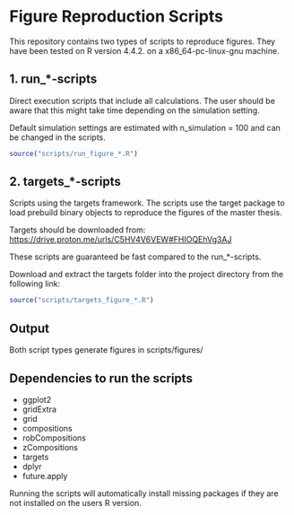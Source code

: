 # Figure Reproduction Scripts

This repository contains two types of scripts to reproduce figures. They have been tested on R version 4.4.2.
on a x86_64-pc-linux-gnu machine.

## 1. run_*-scripts
Direct execution scripts that include all calculations. The user should be aware that this might take time
depending on the simulation setting.

Default simulation settings are estimated with n_simulation = 100 and can be changed in the scripts.

```r
source("scripts/run_figure_*.R")
```


## 2. targets_*-scripts
Scripts using the targets framework. The scripts use the target package to load prebuild binary objects 
to reproduce the figures of the master thesis. 

Targets should be downloaded from: https://drive.proton.me/urls/C5HV4V6VEW#FHIOQEhVg3AJ

These scripts are guaranteed be fast compared to the run_*-scripts.

Download and extract the targets folder into the project directory from the following link: 

```r
source("scripts/targets_figure_*.R")
```

## Output
Both script types generate figures in scripts/figures/

## Dependencies to run the scripts
- ggplot2
- gridExtra
- grid
- compositions
- robCompositions
- zCompositions
- targets
- dplyr
-  future.apply

Running the scripts will automatically install missing packages if they are not installed on the users R version.